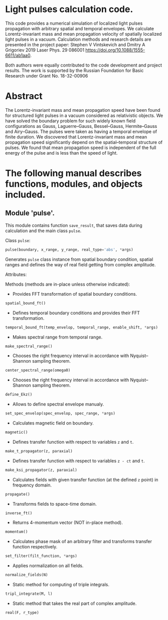 # Light pulses calculation code.
This code provides a numerical simulation of localized light pulses propagation with arbitrary spatial and temporal envelopes. We calculate Lorentz-invariant mass and mean propagation velocity of spatially localized light pulses in a vacuum. Calculation methods and research details are presented in the project paper: Stephen V Vintskevich and Dmitry A Grigoriev 2019 Laser Phys. 29 086001 https://doi.org/10.1088/1555-6611/ab1aa0. 


Both authors were equally contributed to the code development and project results. The work is supported by the Russian Foundation for Basic Research under Grant No. 18-32-00906

# Abstract
The Lorentz-invariant mass and mean propagation speed have been found for structured light pulses in a vacuum considered as relativistic objects. We have solved the boundary problem for such widely known field configurations as Gauss, Laguerre–Gauss, Bessel–Gauss, Hermite–Gauss and Airy–Gauss. The pulses were taken as having a temporal envelope of finite duration. We discovered that Lorentz-invariant mass and mean propagation speed significantly depend on the spatial–temporal structure of pulses. We found that mean propagation speed is independent of the full energy of the pulse and is less than the speed of light.

# The following manual describes functions, modules, and objects included.
## Module 'pulse'.
This module contains function `save_result`, that saves data during calculation and the main class `pulse`.

Class `pulse`:
```python
pulse(boundary, x_range, y_range, real_type='abs', *args)
```
Generates `pulse` class instance from spatial boundary condition, spatial ranges and defines the way of real field getting from complex amplitude.

Attributes:


Methods (methods are in-place unless otherwise indicated):
* Provides FFT transformation of spatial boundary conditions.
```python
spatial_bound_ft()
```
* Defines temporal boundary conditions and provides their FFT transformation.
```python
temporal_bound_ft(temp_envelop, temporal_range, enable_shift, *args)
```
* Makes spectral range from temporal range.
```python
make_spectral_range()
```
* Chooses the right frequency interval in accordance with Nyquist–Shannon sampling theorem.
```python
center_spectral_range(omega0)
```
* Chooses the right frequency interval in accordance with Nyquist–Shannon sampling theorem.
```python
define_Ekz()
```
* Allows to define spectral envelope manualy.
```python
set_spec_envelop(spec_envelop, spec_range, *args)
```
* Calculates magnetic field on boundary.
```python
magnetic()
```
* Defines transfer function with respect to variables `z` and `t`.
```python
make_t_propagator(z, paraxial)
```
* Defines transfer function with respect to variables `z - ct` and `t`.
```python
make_ksi_propagator(z, paraxial)
```
* Calculates fields with given transfer function (at the defined `z` point) in frequency domain.
```python
propagate()
```
* Transforms fields to space-time domain.
```python
inverse_ft()
```
* Returns 4-momentum vector (NOT in-place method).
```python
momentum()
```
* Calculates phase mask of an arbitrary filter and transforms transfer function respectively.
```python
set_filter(filt_function, *args)
```
* Applies normalization on all fields.
```python
normalize_fields(N)
```
* Static method for computing of triple integrals.
```python
tripl_integrate(M, l)
```
* Static method that takes the real part of complex amplitude.
```python
real(F, r_type)
```
